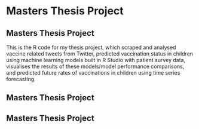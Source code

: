 # **Masters Thesis Project**
## **Masters Thesis Project**

This is the R code for my thesis project, which scraped and analysed vaccine related tweets from Twitter, predicted vaccination status in children using machine learning models built in R Studio with patient survey data, visualises the results of these models/model performance comparisons, and predicted future rates of vaccinations in children using time series forecasting.

## **Masters Thesis Project**

## **Masters Thesis Project**

